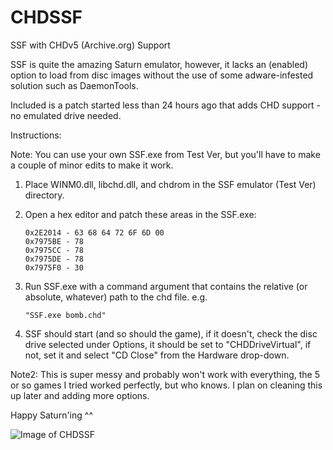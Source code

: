 # CHDSSF
SSF with CHDv5 (Archive.org) Support

SSF is quite the amazing Saturn emulator, however, it lacks an (enabled) option to load from disc images without the use of some adware-infested solution such as DaemonTools.

Included is a patch started less than 24 hours ago that adds CHD support - no emulated drive needed.

Instructions:

Note: You can use your own SSF.exe from Test Ver, but you'll have to make a couple of minor edits to make it work.

1. Place WINM0.dll, libchd.dll, and chdrom in the SSF emulator (Test Ver) directory.

2. Open a hex editor and patch these areas in the SSF.exe:

	```
	0x2E2014 - 63 68 64 72 6F 6D 00
	0x7975BE - 78
	0x7975CC - 78
	0x7975DE - 78
	0x7975F0 - 30
	```

3. Run SSF.exe with a command argument that contains the relative (or absolute, whatever) path to the chd file.
	e.g.
	```
	"SSF.exe bomb.chd"
	```
4. SSF should start (and so should the game), if it doesn't, check the disc drive selected under Options, it should be set to "CHDDriveVirtual", if not, set it and select "CD Close" from the Hardware drop-down.

Note2: This is super messy and probably won't work with everything, the 5 or so games I tried worked perfectly, but who knows.
I plan on cleaning this up later and adding more options.

Happy Saturn'ing ^^

![Image of CHDSSF](http://i.imgur.com/ad9G42E.png)
